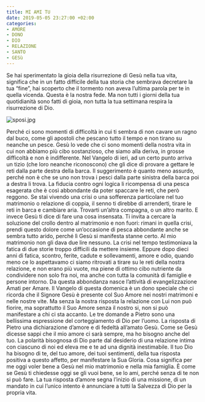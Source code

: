 ```yaml
---
title: MI AMI TU
date: 2019-05-05 23:27:00 +02:00
categories:
- AMORE
- DONO
- DIO
- RELAZIONE
- SANTO
- GESù
---
```


Se hai sperimentato la gioia della risurrezione di Gesù nella tua vita, significa che in un fatto difficile della tua storia che sembrava decretare la tua “fine”, hai scoperto che il tormento non aveva l’ultima parola per te in quella vicenda. Questa è la nostra fede. Ma non tutti i giorni della tua quotidianità sono fatti di gioia, non tutta la tua settimana respira la risurrezione di Dio. 

![sposi.jpg](/uploads/sposi.jpg)

Perché ci sono momenti di difficoltà in cui ti sembra di non cavare un ragno dal buco, come gli apostoli che pescano tutto il tempo e non tirano su neanche un pesce. Gesù lo vede che ci sono momenti della nostra vita in cui non abbiamo più cibo sostanzioso, che siamo alla deriva, in grosse difficoltà e non è indifferente. Nel Vangelo di ieri, ad un certo punto arriva un tizio (che loro neanche riconoscono) che gli dice di provare a gettare le reti dalla parte destra della barca. Il suggerimento è quanto meno assurdo, perché non è che se uno non trova i pesci dalla parte sinistra della barca poi a destra li trova. La fiducia contro ogni logica li ricompensa di una pesca esagerata che è così abbondante da poter spaccare le reti, che però reggono. Se stai vivendo una crisi o una sofferenza particolare nel tuo matrimonio o relazione di coppia, il senno ti direbbe di arrenderti, tirare le reti in barca e cambiare aria. Trovarti un’altra compagna, o un altro marito. E invece Gesù ti dice di fare una cosa insensata. Ti invita a cercare la soluzione del crollo dentro al matrimonio e non fuori: rimani in quella crisi, prendi questo dolore come un’occasione di pesca abbondante anche se sembra tutto arido, perché lì Gesù si manifesta stanne certo.  Al mio matrimonio non gli dava due lire nessuno. La crisi nel tempo testimoniava la fatica di due storie troppo difficili da mettere insieme. Eppure dopo dieci anni di fatica, scontro, ferite, cadute e sollevamenti, amore e odio, quando meno ce lo aspettavamo ci siamo ritrovati a tirare su le reti della nostra relazione, e non erano più vuote, ma piene di ottimo cibo nutriente da condividere non solo fra noi, ma anche con tutta la comunità di famiglie e persone intorno. Da questa abbondanza nasce l’attività di evangelizzazione Amati per Amare.
Il Vangelo di questa domenica è un dono speciale che ci ricorda che il Signore Gesù è presente col Suo Amore nei nostri matrimoni e nelle nostre vite. Ma senza la nostra risposta la relazione con Lui non può fiorire, ma soprattutto il Suo Amore senza il nostro si, non si può manifestare a chi ci sta accanto. Le tre domande a Pietro sono una bellissima espressione del corteggiamento di Dio per l’uomo. La risposta di Pietro una dichiarazione d’amore e di fedeltà all’amato Gesù. Come se Gesù dicesse sappi che il mio amore ci sarà sempre, ma ho bisogno anche del tuo. La polarità bisognosa di Dio parte dal desiderio di una relazione intima con ciascuno di noi ed eleva me e te ad una dignità inestimabile. Il tuo Dio ha bisogno di te, del tuo amore, dei tuoi sentimenti, della tua risposta positiva a questo affetto, per manifestare la Sua Gloria. Cosa significa per me oggi voler bene a Gesù nel mio matrimonio e nella mia famiglia. È come se Gesù ti chiedesse oggi se gli vuoi bene, se lo ami, perché senza di te non si può fare. La tua risposta d’amore segna l’inizio di una missione, di un mandato in cui l’unico intento è annunciare a tutti la Salvezza di Dio per la propria vita.